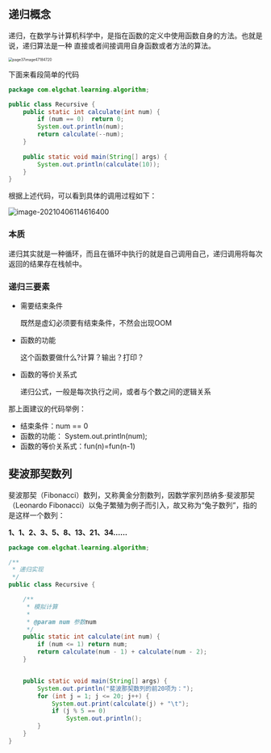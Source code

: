 ## 递归概念

递归，在数学与计算机科学中，是指在函数的定义中使用函数自身的方法。也就是说，递归算法是一种
直接或者间接调用自身函数或者方法的算法。

<img src="https://elgchat-oss.oss-accelerate.aliyuncs.com/elgchat/2021_04_05/page37image47184720.png" alt="page37image47184720" style="zoom: 50%;" />



下面来看段简单的代码

```java
package com.elgchat.learning.algorithm;

public class Recursive {
    public static int calculate(int num) {
        if (num == 0)  return 0;
        System.out.println(num);
        return calculate(--num);
    }
    
    public static void main(String[] args) {
        System.out.println(calculate(10));
    }
}
```

根据上述代码，可以看到具体的调用过程如下：

![image-20210406114616400](https://elgchat-oss.oss-accelerate.aliyuncs.com/elgchat/2021_04_06/image-20210406114616400.png)



### 本质

递归其实就是一种循环，而且在循环中执行的就是自己调用自己，递归调用将每次返回的结果存在栈帧中。



### 递归三要素

* 需要结束条件

  既然是虚幻必须要有结束条件，不然会出现OOM

* 函数的功能

  这个函数要做什么?计算？输出？打印？

* 函数的等价关系式

  递归公式，一般是每次执行之间，或者与个数之间的逻辑关系



那上面建议的代码举例：

* 结束条件：num == 0
* 函数的功能：  System.out.println(num);
* 函数的等价关系式：fun(n)=fun(n-1)



## 斐波那契数列

斐波那契（Fibonacci）数列，又称黄金分割数列，因数学家列昂纳多·斐波那契（Leonardo Fibonacci）以兔子繁殖为例子而引入，故又称为“兔子数列”，指的是这样一个数列：

**1、1、2、3、5、8、13、21、34……**

```java
package com.elgchat.learning.algorithm;

/**
 * 递归实现
 */
public class Recursive {

    /**
     * 模拟计算
     *
     * @param num 参数num
     */
    public static int calculate(int num) {
        if (num <= 1) return num;
        return calculate(num - 1) + calculate(num - 2);
    }


    public static void main(String[] args) {
        System.out.println("斐波那契数列的前20项为：");
        for (int j = 1; j <= 20; j++) {
            System.out.print(calculate(j) + "\t");
            if (j % 5 == 0)
                System.out.println();
        }
    }
}
```

